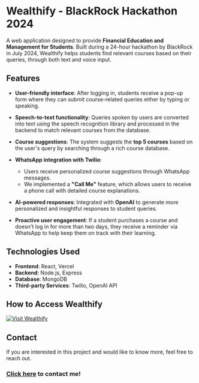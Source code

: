 # Wealthify - BlackRock Hackathon 2024  
A web application designed to provide **Financial Education and Management for Students**. Built during a 24-hour hackathon by BlackRock in July 2024, Wealthify helps students find relevant courses based on their queries, through both text and voice input.

## Features  
- **User-friendly interface**: After logging in, students receive a pop-up form where they can submit course-related queries either by typing or speaking.
  
- **Speech-to-text functionality**: Queries spoken by users are converted into text using the speech recognition library and processed in the backend to match relevant courses from the database.

- **Course suggestions**: The system suggests the **top 5 courses** based on the user's query by searching through a rich course database.

- **WhatsApp integration with Twilio**: 
    - Users receive personalized course suggestions through WhatsApp messages.
    - We implemented a **"Call Me"** feature, which allows users to receive a phone call with detailed course explanations.

- **AI-powered responses**: Integrated with **OpenAI** to generate more personalized and insightful responses to student queries.

- **Proactive user engagement**: If a student purchases a course and doesn't log in for more than two days, they receive a reminder via WhatsApp to help keep them on track with their learning.

## Technologies Used  
- **Frontend**: React, Vercel
- **Backend**: Node.js, Express
- **Database**: MongoDB
- **Third-party Services**: Twilio, OpenAI API

## How to Access Wealthify  
[![Visit Wealthify](https://img.shields.io/badge/Visit%20Wealthify-Vercel-blue)](https://wealthify01.vercel.app/)

## Contact  
If you are interested in this project and would like to know more, feel free to reach out.

### [Click here](mailto:kedarrothe05@gmail.com?subject=Interest%20in%20Wealthify%20Project) to contact me!
